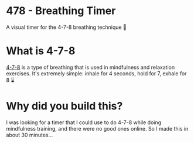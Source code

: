 # 478 - Breathing Timer
A visual timer for the 4-7-8 breathing technique 😤

# What is 4-7-8
[4-7-8](https://www.medicalnewstoday.com/articles/324417.php) is a type of breathing that is used in mindfulness and relaxation exercises. It's extremely simple: inhale for 4 seconds, hold for 7, exhale for 8 ⌛

# Why did you build this?
I was looking for a timer that I could use to do 4-7-8 while doing mindfulness training, and there were no good ones online. So I made this in about 30 minutes...
